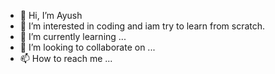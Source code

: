 - 👋 Hi, I’m Ayush
- 👀 I’m interested in coding and iam try to learn from scratch.
- 🌱 I’m currently learning ...
- 💞️ I’m looking to collaborate on ...
- 📫 How to reach me ...

<!---
ayush2442/ayush2442 is a ✨ special ✨ repository because its `README.md` (this file) appears on your GitHub profile.
You can click the Preview link to take a look at your changes.
--->
